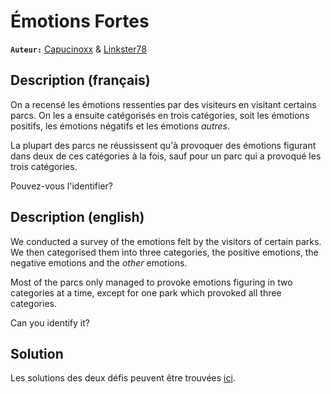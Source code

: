 # Émotions Fortes

**`Auteur:`** [Capucinoxx](https://github.com/capucinoxx) & [Linkster78](https://github.com/Linkster78)

## Description (français)

On a recensé les émotions ressenties par des visiteurs en visitant certains parcs. On les a ensuite catégorisés en trois catégories, soit les émotions positifs, les émotions négatifs et les émotions _autres_.

La plupart des parcs ne réussissent qu'à provoquer des émotions figurant dans deux de ces catégories à la fois, sauf pour un parc qui a provoqué les trois catégories.

Pouvez-vous l'identifier?

## Description (english)

We conducted a survey of the emotions felt by the visitors of certain parks. We then categorised them into three categories, the positive emotions, the negative emotions and the _other_ emotions.

Most of the parcs only managed to provoke emotions figuring in two categories at a time, except for one park which provoked all three categories.

Can you identify it?

## Solution

Les solutions des deux défis peuvent être trouvées [ici](solution/).